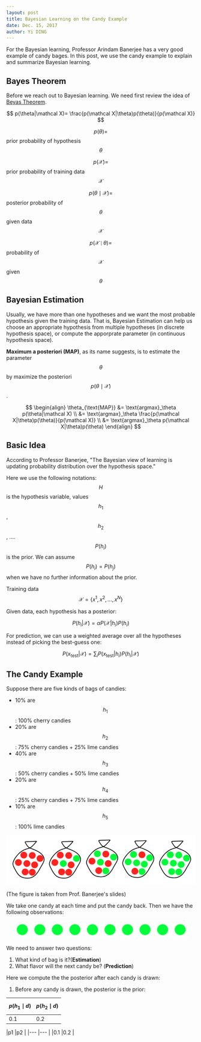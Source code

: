```yaml
--- 
layout: post
title: Bayesian Learning on the Candy Example
date: Dec. 15, 2017
author: Yi DING
---
```


[comment]: # (Use the candy example to explain Bayesian learning)

For the Bayesian learning, Professor Arindam Banerjee has a very good example of candy bages. In this post, we use the candy example to explain and summarize Bayesian learning.

## Bayes Theorem
Before we reach out to Bayesian learning. We need first review the idea of [Beyas Theorem](http://www.cs.cmu.edu/afs/cs/project/theo-20/www/mlbook/ch6.pdf).

$$ p(\theta|\mathcal X)= \frac{p(\mathcal X|\theta)p(\theta)}{p(\mathcal X)} $$

$$ p(\theta)= $$ prior probability of hypothesis $$\theta$$

$$ p(\mathcal X)=$$ prior probability of training data $$\mathcal X$$

$$ p(\theta \mid \mathcal X)= $$ posterior probability of $$\theta$$ given data $$\mathcal X$$

$$ p(\mathcal X \mid \theta)= $$ probability of $$\mathcal X$$ given $$\theta$$

## Bayesian Estimation
Usually, we have more than one hypotheses and we want the most probable hypothesis given the training data. That is, Bayesian Estimation can help us choose an appropriate hypothesis from multiple hypotheses (in discrete hypothesis space), or compute the apporprate parameter (in continuous hypothesis space).

**Maximum a posteriori (MAP)**, as its name suggests, is to estimate the parameter $$\theta$$ by maximize the posteriori $$ p(\theta \mid \mathcal X) $$.

$$ \begin{align}
\theta_{\text{MAP}} 
&= \text{argmax}_\theta p(\theta|\mathcal X) \\
&= \text{argmax}_\theta \frac{p(\mathcal X|\theta)p(\theta)}{p(\mathcal X)} \\
&= \text{argmax}_\theta p(\mathcal X|\theta)p(\theta)
\end{align} $$

## Basic Idea
According to Professor Banerjee, "The Bayesian view of learning is updating probability distribution over the hypothesis space." 

Here we use the following notations: $$H$$ is the hypothesis variable, values $$h_1$$, $$h_2$$, .... $$P(h_i)$$ is the prior. We can assume $$P(h_i)=P(h_j)$$ when we have no further information about the prior.

Training data $$\mathcal X=\{x^1,x^2,...,x^N\}$$

Given data, each hypothesis has a posterior:

$$P(h_i|\mathcal X)=\alpha P(\mathcal X|h_i)P(h_i)$$

For prediction, we can use a weighted average over all the hypotheses instead of picking the best-guess one:

$$P(x_\text{test}|\mathcal X)=\sum_i P(x_\text{test}|h_i)P(h_i|\mathcal X)$$

## The Candy Example
Suppose there are five kinds of bags of candies:
* 10% are $$h_1$$: 100% cherry candies
* 20% are $$h_2$$: 75% cherry candies + 25% lime candies 
* 40% are $$h_3$$: 50% cherry candies + 50% lime candies 
* 20% are $$h_4$$: 25% cherry candies + 75% lime candies 
* 10% are $$h_5$$: 100% lime candies

<p align = "center">
<img src="figures/candy-bags.png"  alt="Candy bages">
</p>

(The figure is taken from Prof. Banerjee's slides)

We take one candy at each time and put the candy back. Then we have the following observations:

<p align = "center">
<img src="figures/candies-drawn.png"  alt="Candy bages">
</p>

We need to answer two questions: 
1. What kind of bag is it?(**Estimation**) 
2. What flavor will the next candy be? (**Prediction**)

Here we compute the the posterior after each candy is drawn:

1. Before any candy is drawn, the posterior is the prior:

|$$p(h_1\mid d)$$  |$$p(h_2\mid d)$$  |
|---            |---            |
|0.1            |0.2            |


\|p1             \|p2             \|
\|---            \|---            \|
\|0.1            \|0.2            \|

